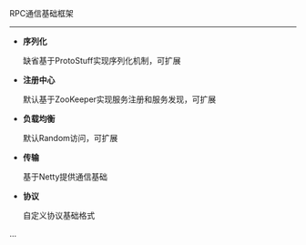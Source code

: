 RPC通信基础框架

---

- **序列化**

    缺省基于ProtoStuff实现序列化机制，可扩展

- **注册中心**

    默认基于ZooKeeper实现服务注册和服务发现，可扩展


- **负载均衡**

    默认Random访问，可扩展

- **传输**

    基于Netty提供通信基础
    
- **协议**

    自定义协议基础格式

...


